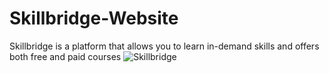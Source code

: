 # Skillbridge-Website
 Skillbridge is a platform that allows you to learn in-demand skills and offers both free and paid courses
![Skillbridge](https://github.com/shareefmwafy/Skillbridge-Website/assets/124365412/84cd3219-5baf-41a3-8d45-1d96df144ce7)
